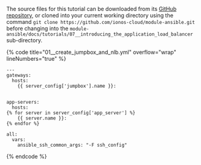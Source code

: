 The source files for this tutorial can be downloaded from its [GitHub repository](https://github.com/ionos-cloud/module-ansible/tree/master/docs/), or cloned into your current working directory using the command `git clone https://github.com/ionos-cloud/module-ansible.git` before changing into the `module-ansible/docs/tutorials/07__introducing_the_application_load_balancer` sub-directory.

{% code title="01__create_jumpbox_and_nlb.yml" overflow="wrap" lineNumbers="true" %}
```j2
---
gateways:
  hosts:
    {{ server_config['jumpbox'].name }}:


app-servers:
  hosts:
{% for server in server_config['app_server'] %}
    {{ server.name }}:
{% endfor %}

all:
  vars:
    ansible_ssh_common_args: "-F ssh_config"

```
{% endcode %}